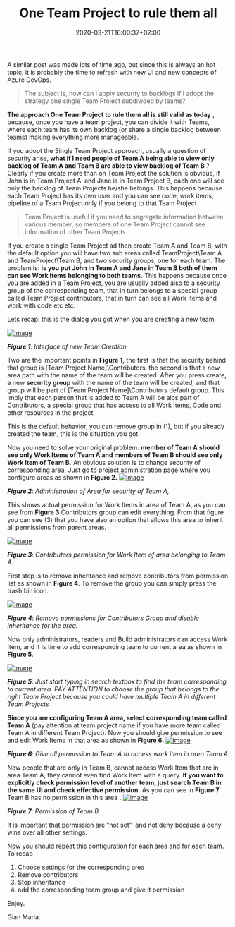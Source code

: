 ﻿---
title: "One Team Project to rule them all"
description: ""
date: 2020-03-21T16:00:37+02:00
draft: false
tags: [C]
categories: [Azure DevOps]
---
A similar post was made lots of time ago, but since this is always an hot topic, it is probably the time to refresh with new UI and new concepts of Azure DevOps.

> The subject is, how can I apply security to backlogs if I adopt the strategy one single Team Project subdivided by teams?

 **The approach One Team Project to rule them all is still valid as today** , because, once you have a team project, you can divide it with Teams, where each team has its own backlog (or share a single backlog between teams) making everything more manageable.

If you adopt the Single Team Project approach, usually a question of security arise,  **what if I need people of Team A being able to view only backlog of Team A and Team B are able to view backlog of Team B** ? Clearly if you create more than on Team Project the solution is obvious, if John is in Team Project A  and Jane is in Team Project B, each one will see only the backlog of Team Projects he/she belongs. This happens because each Team Project has its own user and you can see code, work items, pipeline of a Team Project only if you belong to that Team Project.

> Team Project is useful if you need to segregate information between various member, so members of one Team Project cannot see information of other Team Projects.

If you create a single Team Project ad then create Team A and Team B, with the default option you will have two sub areas called TeamProject\Team A and TeamProject\Team B, and two security groups, one for each team. The problem is: **is you put John in Team A and Jane in Team B both of them can see Work Items belonging to both teams.** This happens because once you are added in a Team Project, you are usually added also to a security group of the corresponding team, that in turn belongs to a special group called Team Project contributors, that in turn can see all Work Items and work with code etc etc.

Lets recap: this is the dialog you got when you are creating a new team.

[![image](http://www.codewrecks.com/blog/wp-content/uploads/2020/03/image_thumb-12.png "image")](http://www.codewrecks.com/blog/wp-content/uploads/2020/03/image-12.png)

 ***Figure 1***: *Interface of new Team Creation*

Two are the important points in  **Figure 1,** the first is that the security behind that group is [Team Project Name]\Contributors, the second is that a new area path with the name of the team will be created. After you press create, a new  **security group** with the name of the team will be created, and that group will be part of [Team Project Name]\Contributors default group. This imply that each person that is added to Team A will be alos part of Contributors, a special group that has access to all Work Items, Code and other resources in the project.

This is the default behavior, you can remove group in (1), but if you already created the team, this is the situation you got.

Now you need to solve your original problem:  **member of Team A should see only Work Items of Team A and members of Team B should see only Work Item of Team B.** An obvious solution is to change security of corresponding area. Just go to project administration page where you configure areas as shown in  **Figure 2.** [![image](http://www.codewrecks.com/blog/wp-content/uploads/2020/03/image_thumb-13.png "image")](http://www.codewrecks.com/blog/wp-content/uploads/2020/03/image-13.png)

 ***Figure 2***: *Administration of Area for security of Team A,*

This shows actual permission for Work Items in area of Team A, as you can see from  **Figure 3** Contributors group can edit everything. From that figure you can see (3) that you have also an option that allows this area to inherit all permissions from parent areas.

[![image](http://www.codewrecks.com/blog/wp-content/uploads/2020/03/image_thumb-14.png "image")](http://www.codewrecks.com/blog/wp-content/uploads/2020/03/image-14.png)

 ***Figure 3***: *Contributors permission for Work Item of area belonging to Team A.*

First step is to remove inheritance and remove contributors from permission list as shown in  **Figure 4**. To remove the group you can simply press the trash bin icon.

[![image](http://www.codewrecks.com/blog/wp-content/uploads/2020/03/image_thumb-15.png "image")](http://www.codewrecks.com/blog/wp-content/uploads/2020/03/image-15.png)

 ***Figure 4***: *Remove permissions for Contributors Group and disable inheritance for the area.*

Now only administrators, readers and Build administrators can access Work Item, and it is time to add corresponding team to current area as shown in  **Figure 5**.

[![image](http://www.codewrecks.com/blog/wp-content/uploads/2020/03/image_thumb-16.png "image")](http://www.codewrecks.com/blog/wp-content/uploads/2020/03/image-16.png)

 ***Figure 5***: *Just start typing in search textbox to find the team corresponding to current area. PAY ATTENTION to choose the group that belongs to the right Team Project because you could have multiple Team A in different Team Projects*

 **Since you are configuring Team A area, select corresponding team called Team A** (pay attention at team project name if you have more team called Team A in different Team Project). Now you should give permission to see and edit Work Items in that area as shown in  **Figure 6.** [![image](http://www.codewrecks.com/blog/wp-content/uploads/2020/03/image_thumb-17.png "image")](http://www.codewrecks.com/blog/wp-content/uploads/2020/03/image-17.png)

 ***Figure 6***: *Give all permission to Team A to access work item in area Team A*

Now people that are only in Team B, cannot access Work Item that are in area Team A, they cannot even find Work Item with a query.  **If you want to explicitly check permission level of another team, just search Team B in the same UI and check effective permission.** As you can see in  **Figure 7** Team B has no permission in this area **.** [![image](http://www.codewrecks.com/blog/wp-content/uploads/2020/03/image_thumb-18.png "image")](http://www.codewrecks.com/blog/wp-content/uploads/2020/03/image-18.png)

 ***Figure 7***: *Permission of Team B*

It is important that permission are “not set”  and not deny because a deny wins over all other settings.

Now you should repeat this configuration for each area and for each team. To recap

1) Choose settings for the corresponding area  
2) Remove contributors  
3) Stop inheritance  
4) add the corresponding team group and give it permission

Enjoy.

Gian Maria.
